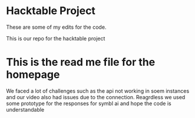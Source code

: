 # Hacktable Project
These are some of my edits for the code.

This is our repo for the hacktable project

# This is the read me file for the homepage

We faced a lot of challenges such as the api not working in soem instances and our video also had issues due to the connection.
Reagrdless we used some prototype for the responses for symbl ai and hope the code is understandable


